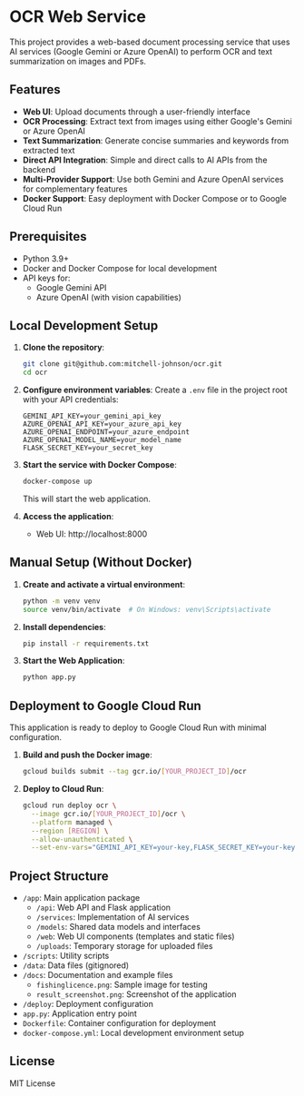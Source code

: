 # OCR Web Service

This project provides a web-based document processing service that uses AI services (Google Gemini or Azure OpenAI) to perform OCR and text summarization on images and PDFs.

## Features

- **Web UI**: Upload documents through a user-friendly interface
- **OCR Processing**: Extract text from images using either Google's Gemini or Azure OpenAI
- **Text Summarization**: Generate concise summaries and keywords from extracted text
- **Direct API Integration**: Simple and direct calls to AI APIs from the backend
- **Multi-Provider Support**: Use both Gemini and Azure OpenAI services for complementary features
- **Docker Support**: Easy deployment with Docker Compose or to Google Cloud Run

## Prerequisites

- Python 3.9+
- Docker and Docker Compose for local development
- API keys for:
  - Google Gemini API
  - Azure OpenAI (with vision capabilities)

## Local Development Setup

1. **Clone the repository**:
   ```bash
   git clone git@github.com:mitchell-johnson/ocr.git
   cd ocr
   ```

2. **Configure environment variables**:
   Create a `.env` file in the project root with your API credentials:

   ```
   GEMINI_API_KEY=your_gemini_api_key
   AZURE_OPENAI_API_KEY=your_azure_api_key
   AZURE_OPENAI_ENDPOINT=your_azure_endpoint
   AZURE_OPENAI_MODEL_NAME=your_model_name
   FLASK_SECRET_KEY=your_secret_key
   ```

3. **Start the service with Docker Compose**:
   ```bash
   docker-compose up
   ```

   This will start the web application.

4. **Access the application**:
   - Web UI: http://localhost:8000

## Manual Setup (Without Docker)

1. **Create and activate a virtual environment**:
   ```bash
   python -m venv venv
   source venv/bin/activate  # On Windows: venv\Scripts\activate
   ```

2. **Install dependencies**:
   ```bash
   pip install -r requirements.txt
   ```

3. **Start the Web Application**:
   ```bash
   python app.py
   ```

## Deployment to Google Cloud Run

This application is ready to deploy to Google Cloud Run with minimal configuration.

1. **Build and push the Docker image**:
   ```bash
   gcloud builds submit --tag gcr.io/[YOUR_PROJECT_ID]/ocr
   ```

2. **Deploy to Cloud Run**:
   ```bash
   gcloud run deploy ocr \
     --image gcr.io/[YOUR_PROJECT_ID]/ocr \
     --platform managed \
     --region [REGION] \
     --allow-unauthenticated \
     --set-env-vars="GEMINI_API_KEY=your-key,FLASK_SECRET_KEY=your-key,AZURE_OPENAI_API_KEY=your-key,AZURE_OPENAI_ENDPOINT=your-endpoint,AZURE_OPENAI_MODEL_NAME=your-model"
   ```

## Project Structure

- `/app`: Main application package
  - `/api`: Web API and Flask application
  - `/services`: Implementation of AI services
  - `/models`: Shared data models and interfaces
  - `/web`: Web UI components (templates and static files)
  - `/uploads`: Temporary storage for uploaded files
- `/scripts`: Utility scripts
- `/data`: Data files (gitignored)
- `/docs`: Documentation and example files
  - `fishinglicence.png`: Sample image for testing
  - `result_screenshot.png`: Screenshot of the application
- `/deploy`: Deployment configuration
- `app.py`: Application entry point
- `Dockerfile`: Container configuration for deployment
- `docker-compose.yml`: Local development environment setup

## License

MIT License 